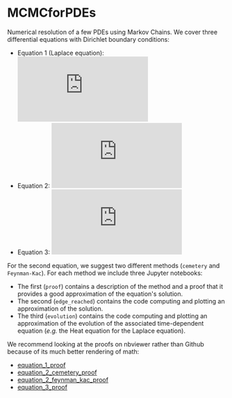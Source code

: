 # MCMCforPDEs
Numerical resolution of a few PDEs using Markov Chains.
We cover three differential equations with Dirichlet boundary conditions:
* Equation 1 (Laplace equation): ![equation](https://latex.codecogs.com/gif.latex?%5CDelta%20f%28x%2Cy%29%20%3D%200)
* Equation 2: ![equation](https://latex.codecogs.com/gif.latex?%5CDelta%20f%28x%2Cy%29%20-%20%5Cgamma%20f%28x%2Cy%29%20%3D%200)
* Equation 3: ![equation](https://latex.codecogs.com/gif.latex?%5CDelta%20f%28x%2Cy%29%20-%202f%28x%2Cy%29%20&plus;%20f%28x%2Cy%29%5E2%3D%200)

For the second equation, we suggest two different methods (`cemetery` and `Feynman-Kac`). For each method we include three Jupyter notebooks:
* The first (`proof`) contains a description of the method and a proof that it provides a good approximation of the equation's solution.
* The second (`edge_reached`) contains the code computing and plotting an approximation of the solution.
* The third (`evolution`) contains the code computing and plotting an approximation of the evolution of the associated time-dependent equation (*e.g.* the Heat equation for the Laplace equation).

We recommend looking at the proofs on nbviewer rather than Github because of its much better rendering of math:

* [equation_1_proof](https://nbviewer.jupyter.org/github/denainjs/MarkovChainsForPDEs/blob/master/equation_1_proof.ipynb)
* [equation_2_cemetery_proof](https://nbviewer.jupyter.org/github/denainjs/MarkovChainsForPDEs/blob/master/equation_2_cemetery_proof.ipynb)
* [equation_2_feynman_kac_proof](https://nbviewer.jupyter.org/github/denainjs/MarkovChainsForPDEs/blob/master/equation_2_feynman_kac_proof.ipynb)
* [equation_3_proof](https://nbviewer.jupyter.org/github/denainjs/MarkovChainsForPDEs/blob/master/equation_3_proof.ipynb)
